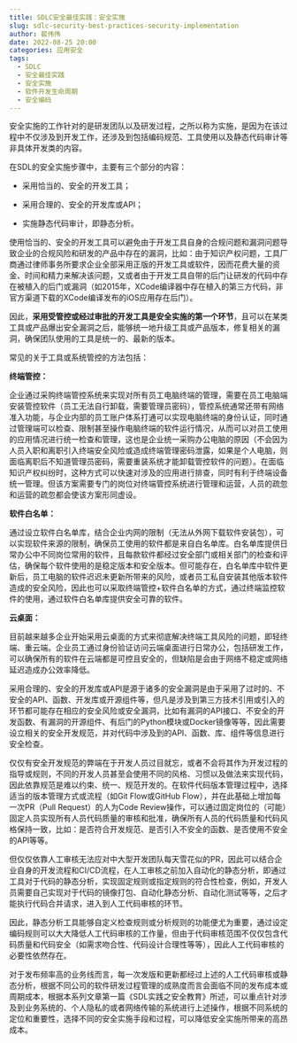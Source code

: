 ```yaml
---
title: SDLC安全最佳实践：安全实施
slug: sdlc-security-best-practices-security-implementation
author: 裴伟伟
date: 2022-08-25 20:00
categories: 应用安全
tags:
  - SDLC
  - 安全最佳实践
  - 安全实施
  - 软件开发生命周期
  - 安全编码
---
```

  

安全实施的工作针对的是研发团队以及研发过程，之所以称为实施，是因为在该过程中不仅涉及到开发工作，还涉及到包括编码规范、工具使用以及静态代码审计等非具体开发类的内容。

在SDL的安全实施步骤中，主要有三个部分的内容：

*   采用恰当的、安全的开发工具；
    
*   采用合理的、安全的开发库或API；
    
*   实施静态代码审计，即静态分析。

使用恰当的、安全的开发工具可以避免由于开发工具自身的合规问题和漏洞问题导致企业的合规风险和研发的产品中存在的漏洞，比如：由于知识产权问题，工具厂商通过律师事务所要求企业全部采用正版的开发工具或软件，因而花费大量的资金、时间和精力来解决该问题，又或者由于开发工具自带的后门让研发的代码中存在被植入的后门或漏洞（如2015年，XCode编译器中存在植入的第三方代码，非官方渠道下载的XCode编译发布的iOS应用存在后门）。

因此，**采用受管控或经过审批的开发工具是安全实施的第一个环节**，且可以在某类工具或产品爆出安全漏洞之后，能够统一地升级工具或产品版本，修复相关的漏洞，确保团队使用的工具是统一的、最新的版本。

常见的关于工具或系统管控的方法包括：

**终端管控：**

企业通过采购终端管控系统来实现对所有员工电脑终端的管理，需要在员工电脑端安装管控软件（员工无法自行卸载，需要管理员密码），管控系统通常还带有网络准入功能，与企业内部的员工账户体系打通可以实现电脑终端的身份认证，同时通过管理端可以检查、限制甚至操作电脑终端的软件运行情况，从而可以对员工使用的应用情况进行统一检查和管理，这也是企业统一采购办公电脑的原因（不会因为人员入职和离职引入终端安全风险或造成终端管理密码泄露，如果是个人电脑，则面临离职后不知道管理员密码，需要重装系统才能卸载管控软件的问题）。在面临知识产权纠纷时，这种方式可以快速对涉及的应用进行排查，同时有利于终端设备统一管理。但该方案需要专门的岗位对终端管控系统进行管理和运营，人员的疏忽和运营的疏忽都会使该方案形同虚设。

**软件白名单：**

通过设立软件白名单库，结合企业内网的限制（无法从外网下载软件安装包），可以实现软件来源的限制，确保员工使用的软件都是来自白名单库。白名单库提供日常办公中不同岗位常用的软件，且每款软件都经过安全部门或相关部门的检查和评估，确保每个软件使用的是稳定版本和安全版本。但可能存在，白名单库中软件更新后，员工电脑的软件迟迟未更新所带来的风险，或者员工私自安装其他版本软件造成的安全风险，因此也可以采取终端管控+软件白名单的方式，通过终端监控软件的使用，通过软件白名单库提供安全可靠的软件。

**云桌面：**

目前越来越多企业开始采用云桌面的方式来彻底解决终端工具风险的问题，即轻终端、重云端。企业员工通过身份验证访问云端桌面进行日常办公，包括研发工作，可以确保所有的软件在云端都是可控且安全的，但缺陷是会由于网络不稳定或网络延迟造成办公效率降低。

采用合理的、安全的开发库或API是源于诸多的安全漏洞是由于采用了过时的、不安全的API、函数、开发库或开源组件等，但凡是涉及到第三方技术引用或引入的环节都可能存在相应的安全风险或安全漏洞，比如有漏洞的API接口、不安全的开发函数、有漏洞的开源组件、有后门的Python模块或Docker镜像等等，因此需要设立相关的安全开发规范，并对代码中涉及到的API、函数、库、组件等信息进行安全检查。

仅仅有安全开发规范的弊端在于开发人员过目就忘，或者不会将其作为开发过程的指导或规则，不同的开发人员甚至会使用不同的风格、习惯以及做法来实现代码，因此依靠规范是难以约束、统一、规范开发的。在软件代码版本管理过程中，选择适当的版本管理方式或流程（如Git Flow或GitHub Flow），并在此基础上增加每一次PR（Pull Request）的人为Code Review操作，可以通过固定岗位的（可能）固定人员实现所有人员代码质量的审核和批准，确保所有人员的代码质量和代码风格保持一致，比如：是否符合开发规范、是否引入不安全的函数、是否使用不安全的API等等。

但仅仅依靠人工审核无法应对中大型开发团队每天雪花似的PR，因此可以结合企业自身的开发流程和CI/CD流程，在人工审核之前加入自动化的静态分析，即通过工具对于代码的静态分析，实现固定规则或指定规则的符合性检查，例如，开发人员需要自己实现对于代码的镜像打包、自动化静态分析、自动化测试等等，之后才能执行代码合并请求，进入到人工代码审核的环节。

因此，静态分析工具能够自定义检查规则或分析规则的功能便尤为重要，通过设定编码规则可以大大降低人工代码审核的工作量，但由于代码审核范围不仅仅包含代码质量和代码安全（如需求吻合性、代码设计合理性等等），因此人工代码审核的必要性依然存在。

对于发布频率高的业务线而言，每一次发版和更新都经过上述的人工代码审核或静态分析，根据不同公司的软件研发过程管理的成熟度而言会面临不同的发布成本或周期成本，根据本系列文章第一篇《SDL实践之安全教育》所述，可以重点针对涉及到业务系统的、个人隐私的或者网络传输的系统进行上述操作，根据不同系统的定位和重要性，选择不同的安全实施手段和过程，可以降低安全实施所带来的高昂成本。